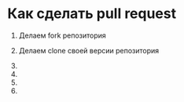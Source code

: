 # Как сделать pull request

1. Делаем fork  репозитория

2. Делаем clone своей версии репозитория

3. 

4. 

5. 

6. 
